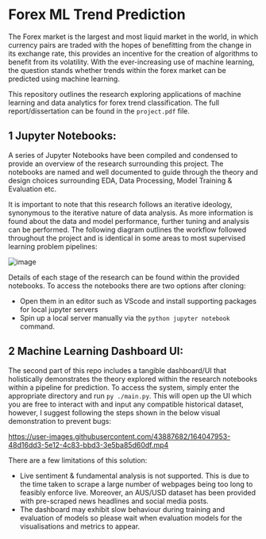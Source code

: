 # Forex ML Trend Prediction
The Forex market is the largest and most liquid market in the world, in which currency pairs are traded with the hopes of benefitting from the change in its exchange rate, this provides an incentive for the creation of algorithms to benefit from its volatility. With the ever-increasing use of machine learning, the question stands whether trends within the forex market can be predicted using machine learning.

This repository outlines the research exploring applications of machine learning and data analytics for forex trend classification. The full report/dissertation can be found in the `project.pdf` file.
## 1 Jupyter Notebooks:
A series of Jupyter Notebooks have been compiled and condensed to provide an overview of the research surrounding this project. The notebooks are named and well documented to guide through the theory and design choices surrounding EDA, Data Processing, Model Training & Evaluation etc.

It is important to note that this research follows an iterative ideology, synonymous to the iterative nature of data analysis. As more information is found about the data and model performance, further tuning and analysis can be performed. The following diagram outlines the workflow followed throughout the project and is identical in some areas to most supervised learning problem pipelines:

![image](https://user-images.githubusercontent.com/43887682/164040897-59eefa27-7826-4e39-935e-777c87bebcc4.png)

Details of each stage of the research can be found within the provided notebooks. To access the notebooks there are two options after cloning: 
- Open them in an editor such as VScode and install supporting packages for local jupyter servers
- Spin up a local server manually via the `python jupyter notebook` command. 

## 2 Machine Learning Dashboard UI:

The second part of this repo includes a tangible dashboard/UI that holistically demonstrates the theory explored within the research notebooks within a pipeline for prediction. To access the system, simply enter the appropriate directory and run `py ./main.py`. This will open up the UI which you are free to interact with and input any compatible historical dataset, however, I suggest following the steps shown in the below visual demonstration to prevent bugs:

https://user-images.githubusercontent.com/43887682/164047953-48d16dd3-5e12-4c83-bbd3-3e5ba85d60df.mp4

There are a few limitations of this solution:
- Live sentiment & fundamental analysis is not supported. This is due to the time taken to scrape a large number of webpages being too long to feasibly enforce live. Moreover, an AUS/USD dataset has been provided with pre-scraped news headlines and social media posts.
- The dashboard may exhibit slow behaviour during training and evaluation of models so please wait when evaluation models for the visualisations and metrics to appear.
